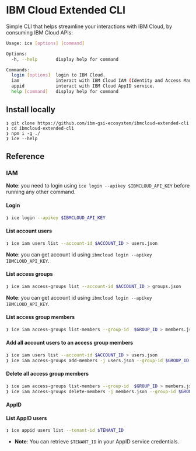 # IBM Cloud Extended CLI

Simple CLI that helps streamline your interactions with IBM Cloud, by consuming IBM Cloud APIs:

```sh
Usage: ice [options] [command]

Options:
  -h, --help       display help for command

Commands:
  login [options]  login to IBM Cloud.
  iam              interact with IBM Cloud IAM (Identity and Access Management).
  appid            interact with IBM Cloud AppID service.
  help [command]   display help for command
```

## Install locally

```
❯ git clone https://github.com/ibm-gsi-ecosystem/ibmcloud-extended-cli
❯ cd ibmcloud-extended-cli
❯ npm i -g ./
❯ ice --help
```

## Reference

### IAM

**Note**: you need to login using `ice login --apikey $IBMCLOUD_API_KEY` before running any other command.

#### Login

```sh
❯ ice login --apikey $IBMCLOUD_API_KEY
```

#### List account users

```sh
❯ ice iam users list --account-id $ACCOUNT_ID > users.json
```

**Note**: you can get account id using `ibmcloud login --apikey IBMCLOUD_API_KEY`.

#### List access groups

```sh
❯ ice iam access-groups list --account-id $ACCOUNT_ID > groups.json
```

**Note**: you can get account id using `ibmcloud login --apikey IBMCLOUD_API_KEY`.

#### List access group members

```sh
❯ ice iam access-groups list-members --group-id  $GROUP_ID > members.json
```

#### Add all account users to an access group members

```sh
❯ ice iam users list --account-id $ACCOUNT_ID > users.json
❯ ice iam access-groups add-members -j users.json --group-id $GROUP_ID > new-members.json
```

#### Delete all access group members

```sh
❯ ice iam access-groups list-members --group-id  $GROUP_ID > members.json
❯ ice iam access-groups delete-members -j members.json --group-id $GROUP_ID > deleted-members.json
```

#### AppID

#### List AppID users

```sh
❯ ice appid users list --tenant-id $TENANT_ID
```
  - **Note**: You can retrieve `$TENANT_ID` in your AppID service credentials.
